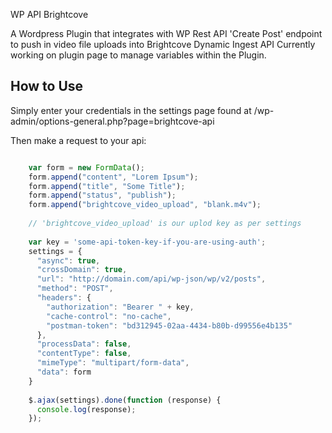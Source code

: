 WP API Brightcove

A Wordpress Plugin that integrates with WP Rest API 'Create Post' endpoint to push in video file uploads into Brightcove Dynamic Ingest API Currently working on plugin page to manage variables within the Plugin.

## How to Use

Simply enter your credentials in the settings page found at /wp-admin/options-general.php?page=brightcove-api

Then make a request to your api:

```js

	var form = new FormData();
	form.append("content", "Lorem Ipsum");
	form.append("title", "Some Title");
	form.append("status", "publish");
	form.append("brightcove_video_upload", "blank.m4v");
	
	// 'brightcove_video_upload' is our uplod key as per settings
	
	var key = 'some-api-token-key-if-you-are-using-auth';
	settings = {
	  "async": true,
	  "crossDomain": true,
	  "url": "http://domain.com/api/wp-json/wp/v2/posts",
	  "method": "POST",
	  "headers": {
	    "authorization": "Bearer " + key,
	    "cache-control": "no-cache",
	    "postman-token": "bd312945-02aa-4434-b80b-d99556e4b135"
	  },
	  "processData": false,
	  "contentType": false,
	  "mimeType": "multipart/form-data",
	  "data": form
	}
	
	$.ajax(settings).done(function (response) {
	  console.log(response);
	});

``` 

